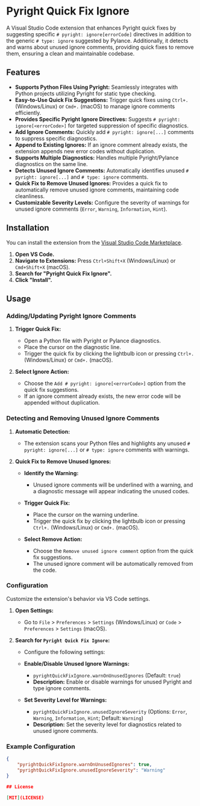 # Pyright Quick Fix Ignore

A Visual Studio Code extension that enhances Pyright quick fixes by suggesting specific `# pyright: ignore[errorCode]` directives in addition to the generic `# type: ignore` suggested by Pylance. Additionally, it detects and warns about unused ignore comments, providing quick fixes to remove them, ensuring a clean and maintainable codebase.

## Features

- **Supports Python Files Using Pyright:** Seamlessly integrates with Python projects utilizing Pyright for static type checking.
- **Easy-to-Use Quick Fix Suggestions:** Trigger quick fixes using `Ctrl+.` (Windows/Linux) or `Cmd+.` (macOS) to manage ignore comments efficiently.
- **Provides Specific Pyright Ignore Directives:** Suggests `# pyright: ignore[<errorCode>]` for targeted suppression of specific diagnostics.
- **Add Ignore Comments:** Quickly add `# pyright: ignore[...]` comments to suppress specific diagnostics.
- **Append to Existing Ignores:** If an ignore comment already exists, the extension appends new error codes without duplication.
- **Supports Multiple Diagnostics:** Handles multiple Pyright/Pylance diagnostics on the same line.
- **Detects Unused Ignore Comments:** Automatically identifies unused `# pyright: ignore[...]` and `# type: ignore` comments.
- **Quick Fix to Remove Unused Ignores:** Provides a quick fix to automatically remove unused ignore comments, maintaining code cleanliness.
- **Customizable Severity Levels:** Configure the severity of warnings for unused ignore comments (`Error`, `Warning`, `Information`, `Hint`).

## Installation

You can install the extension from the [Visual Studio Code Marketplace](https://marketplace.visualstudio.com/vscode).

1. **Open VS Code.**
2. **Navigate to Extensions:** Press `Ctrl+Shift+X` (Windows/Linux) or `Cmd+Shift+X` (macOS).
3. **Search for "Pyright Quick Fix Ignore".**
4. **Click "Install".**

## Usage

### Adding/Updating Pyright Ignore Comments

1. **Trigger Quick Fix:**
   - Open a Python file with Pyright or Pylance diagnostics.
   - Place the cursor on the diagnostic line.
   - Trigger the quick fix by clicking the lightbulb icon or pressing `Ctrl+.` (Windows/Linux) or `Cmd+.` (macOS).

2. **Select Ignore Action:**
   - Choose the `Add # pyright: ignore[<errorCode>]` option from the quick fix suggestions.
   - If an ignore comment already exists, the new error code will be appended without duplication.

### Detecting and Removing Unused Ignore Comments

1. **Automatic Detection:**
   - The extension scans your Python files and highlights any unused `# pyright: ignore[...]` or `# type: ignore` comments with warnings.

2. **Quick Fix to Remove Unused Ignores:**
   - **Identify the Warning:**
     - Unused ignore comments will be underlined with a warning, and a diagnostic message will appear indicating the unused codes.

   - **Trigger Quick Fix:**
     - Place the cursor on the warning underline.
     - Trigger the quick fix by clicking the lightbulb icon or pressing `Ctrl+.` (Windows/Linux) or `Cmd+.` (macOS).

   - **Select Remove Action:**
     - Choose the `Remove unused ignore comment` option from the quick fix suggestions.
     - The unused ignore comment will be automatically removed from the code.

### Configuration

Customize the extension's behavior via VS Code settings.

1. **Open Settings:**
   - Go to `File` > `Preferences` > `Settings` (Windows/Linux) or `Code` > `Preferences` > `Settings` (macOS).

2. **Search for `Pyright Quick Fix Ignore`:**
   - Configure the following settings:

   - **Enable/Disable Unused Ignore Warnings:**
     - `pyrightQuickFixIgnore.warnOnUnusedIgnores` (Default: `true`)
     - **Description:** Enable or disable warnings for unused Pyright and type ignore comments.

   - **Set Severity Level for Warnings:**
     - `pyrightQuickFixIgnore.unusedIgnoreSeverity` (Options: `Error`, `Warning`, `Information`, `Hint`; Default: `Warning`)
     - **Description:** Set the severity level for diagnostics related to unused ignore comments.

### Example Configuration

```json
{
    "pyrightQuickFixIgnore.warnOnUnusedIgnores": true,
    "pyrightQuickFixIgnore.unusedIgnoreSeverity": "Warning"
}

## License

[MIT](LICENSE)
